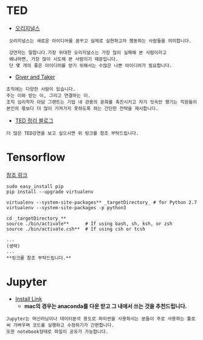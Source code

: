 
  


# TED 
- [오리지널스](https://www.ted.com/talks/adam_grant_the_surprising_habits_of_original_thinkers?language=ko)
~~~
 오리지널스는 새로운 아이디어를 꿈꾸고 실제로 실현하고자 행동하는 사람들을 의미합니다.

 강연자는 말합니다.가장 위대한 오리지널스는 가장 많이 실패해 본 사람이라고
 왜냐하면, 가장 많이 시도해 본 사람이기 때문입니다. 
 단 몇 개의 좋은 아이디어를 얻기 위해서는 수많은 나쁜 아이디어가 필요합니다.
~~~
- [Giver and Taker](https://www.ted.com/talks/adam_grant_are_you_a_giver_or_a_taker?language=ko)
~~~
조직에는 다양한 사람이 있습니다. 
주는 이와 받는 이, 그리고 연결하는 이. 
조직 심리학자 아담 그랜트는 기업 내 관용의 문화를 촉진시키고 자기 잇속만 챙기는 직원들이
본인의 몫보다 더 많이 가져가지 못하도록 하는 간단한 전략을 제시합니다.
~~~

- [TED 정리 블로그](https://blog.naver.com/ghkdtkden93/221096126172)
~~~
더 많은 TED강연을 보고 싶으시면 위 링크를 참조 부탁드립니다.
~~~
	


# Tensorflow
[참조 링크](https://www.tensorflow.org/install/install_mac)
~~~
sudo easy_install pip
pip install --upgrade virtualenv

virtualenv --system-site-packages** _targetDirectory_ # for Python 2.7
virtualenv --system-site-packages -p python3

cd _targetDirectory_**
source ./bin/activate**      # If using bash, sh, ksh, or zsh
source ./bin/activate.csh**  # If using csh or tcsh 

...
(생략)
...
**링크를 참조 부탁드립니다.**
~~~



# Jupyter
- [Install Link](http://jupyter.org/install)
	- **mac의 경우는 anaconda를 다운 받고 그 내에서 쓰는 것을 추천드립니다.**

~~~
Jupyter는 머신러닝이나 데이터분석 용도로 파이썬을 사용하시는 분들이 주로 사용하는 툴로써 가벼우며 코드를 실행하고 수정하기가 간편합니다. 
또한 notebook형태로 파일이 공유가 가능합니다.
~~~
   
